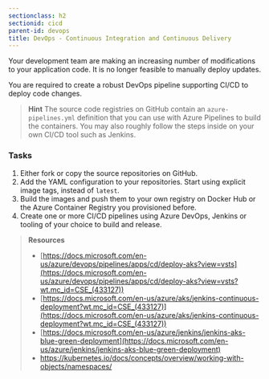 ```yaml
---
sectionclass: h2
sectionid: cicd
parent-id: devops
title: DevOps - Continuous Integration and Continuous Delivery
---
```


Your development team are making an increasing number of modifications to your application code. It is no longer feasible to manually deploy updates.

You are required to create a robust DevOps pipeline supporting CI/CD to deploy code changes.

> **Hint** The source code registries on GitHub contain an `azure-pipelines.yml` definition that you can use with Azure Pipelines to build the containers. You may also roughly follow the steps inside on your own CI/CD tool such as Jenkins.

### Tasks

1. Either fork or copy the source repositories on GitHub.
1. Add the YAML configuration to your repositories. Start using explicit image tags, instead of `latest`.
1. Build the images and push them to your own registry on Docker Hub or the Azure Container Registry you provisioned before.
1. Create one or more CI/CD pipelines using Azure DevOps, Jenkins or tooling of your choice to build and release.

> **Resources**
> * [https://docs.microsoft.com/en-us/azure/devops/pipelines/apps/cd/deploy-aks?view=vsts](https://docs.microsoft.com/en-us/azure/devops/pipelines/apps/cd/deploy-aks?view=vsts?wt.mc_id=CSE_(433127))
> * [https://docs.microsoft.com/en-us/azure/aks/jenkins-continuous-deployment?wt.mc_id=CSE_(433127)](https://docs.microsoft.com/en-us/azure/aks/jenkins-continuous-deployment?wt.mc_id=CSE_(433127))
> * [https://docs.microsoft.com/en-us/azure/jenkins/jenkins-aks-blue-green-deployment](https://docs.microsoft.com/en-us/azure/jenkins/jenkins-aks-blue-green-deployment)
> * <https://kubernetes.io/docs/concepts/overview/working-with-objects/namespaces/>